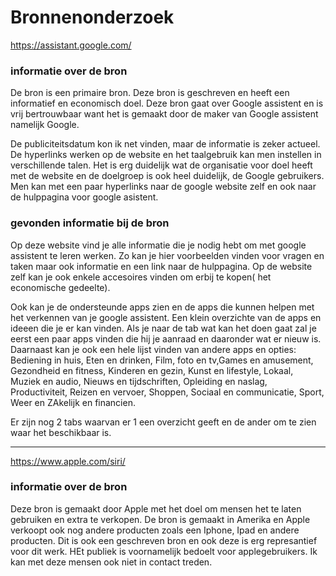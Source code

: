 # Bronnenonderzoek

https://assistant.google.com/

### informatie over de bron

De bron is een primaire bron. Deze bron is geschreven en heeft een informatief en economisch doel.
Deze bron gaat over Google assistent en is vrij bertrouwbaar want het is gemaakt door de maker van Google assistent namelijk Google.

De publiciteitsdatum kon ik net vinden, maar de informatie is zeker actueel. De hyperlinks werken op de website en het taalgebruik kan men instellen in verschillende talen.
Het is erg duidelijk wat de organisatie voor doel heeft met de website en de doelgroep is ook heel duidelijk, de Google gebruikers.
Men kan met een paar hyperlinks naar de google website zelf en ook naar de hulppagina voor google asistent.

### gevonden informatie bij de bron

Op deze website vind je alle informatie die je nodig hebt om met google assistent te leren werken. Zo kan je hier voorbeelden vinden voor vragen en taken maar ook informatie en een link naar de hulppagina.
Op de website zelf kan je ook enkele accesoires vinden om erbij te kopen( het economische gedeelte).

Ook kan je de ondersteunde apps zien en de apps die kunnen helpen met het verkennen van je google assistent.
Een klein overzichte van de apps en ideeen die je er kan vinden. Als je naar de tab wat kan het doen gaat zal je eerst een paar apps vinden die hij je aanraad en daaronder wat er nieuw is. Daarnaast kan je ook een hele lijst vinden van andere apps en opties: Bediening in huis, Eten en drinken, Film, foto en tv,Games en amusement, Gezondheid en fitness, Kinderen en gezin, Kunst en lifestyle, Lokaal, Muziek en audio, Nieuws en tijdschriften, Opleiding en naslag, Productiviteit, Reizen en vervoer, Shoppen, Sociaal en communicatie, Sport, Weer en ZAkelijk en financien.

Er zijn nog 2 tabs waarvan er 1 een overzicht geeft en de ander om te zien waar het beschikbaar is.

---

https://www.apple.com/siri/

### informatie over de bron

Deze bron is gemaakt door Apple met het doel om mensen het te laten gebruiken en extra te verkopen. De bron is gemaakt in Amerika en Apple verkoopt ook nog andere producten zoals een Iphone, Ipad en andere producten.
Dit is ook een geschreven bron en ook deze is erg represantief voor dit werk. HEt publiek is voornamelijk bedoelt voor applegebruikers.
Ik kan met deze mensen ook niet in contact treden.
